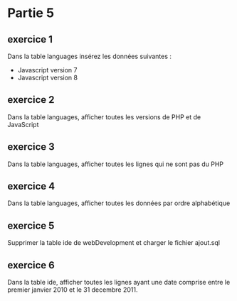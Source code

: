 # Partie 5

## exercice 1

Dans la table languages insérez les données suivantes :

* Javascript version 7
* Javascript version 8

## exercice 2

Dans la table languages, afficher toutes les versions de PHP et de JavaScript

## exercice 3

Dans la table languages, afficher toutes les lignes qui ne sont pas du PHP

## exercice 4

Dans la table languages, afficher toutes les données par ordre alphabétique

## exercice 5

Supprimer la table ide de webDevelopment et charger le fichier ajout.sql

## exercice 6

Dans la table ide, afficher toutes les lignes ayant une date
comprise entre le premier janvier 2010 et le 31 decembre 2011.